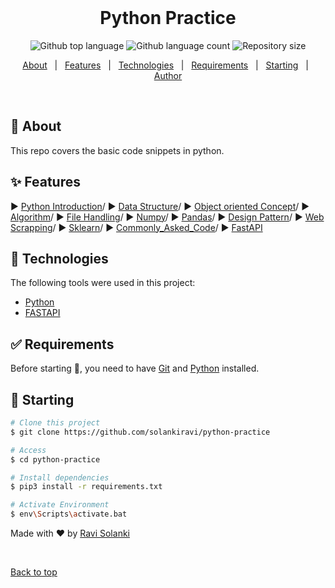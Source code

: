 <div align="center" id="top"> 
  &#xa0;
</div>

<h1 align="center">Python Practice</h1>

<p align="center">
  <img alt="Github top language" src="https://img.shields.io/github/languages/top/solankiravi/python-practice?color=56BEB8">

  <img alt="Github language count" src="https://img.shields.io/github/languages/count/solankiravi/python-practice?color=56BEB8">

  <img alt="Repository size" src="https://img.shields.io/github/repo-size/solankiravi/python-practice?color=56BEB8">


  <!-- <img alt="Github issues" src="https://img.shields.io/github/issues/solankiravi/python-practice?color=56BEB8" /> -->

  <!-- <img alt="Github forks" src="https://img.shields.io/github/forks/solankiravi/python-practice?color=56BEB8" /> -->

  <!-- <img alt="Github stars" src="https://img.shields.io/github/stars/solankiravi/python-practice?color=56BEB8" /> -->
</p>

<!-- Status -->

<!-- <h4 align="center"> 
	🚧  Python Practice 🚀 Under construction...  🚧
</h4> 

<hr> -->

<p align="center">
  <a href="#dart-about">About</a> &#xa0; | &#xa0; 
  <a href="#sparkles-features">Features</a> &#xa0; | &#xa0;
  <a href="#rocket-technologies">Technologies</a> &#xa0; | &#xa0;
  <a href="#white_check_mark-requirements">Requirements</a> &#xa0; | &#xa0;
  <a href="#checkered_flag-starting">Starting</a> &#xa0; | &#xa0;
  <a href="https://github.com/solankiravi" target="_blank">Author</a>
</p>

<br>

## :dart: About ##

This repo covers the basic code snippets in python.

## :sparkles: Features ##

:arrow_forward:  [Python Introduction](https://github.com/solankiravi/Python-Practice/tree/master/PythonDemos/1.Introduction_of_Python)/
:arrow_forward:  [Data Structure](https://github.com/solankiravi/Python-Practice/tree/master/PythonDemos/2.Data_structure)/
:arrow_forward:  [Object oriented Concept](https://github.com/solankiravi/Python-Practice/tree/master/PythonDemos/3.OOPs)/
:arrow_forward:  [Algorithm](https://github.com/solankiravi/Python-Practice/tree/master/PythonDemos/4.Algorithm)/
:arrow_forward:  [File Handling](https://github.com/solankiravi/Python-Practice/tree/master/PythonDemos/5.FileHandling)/
:arrow_forward:  [Numpy](https://github.com/solankiravi/Python-Practice/tree/master/PythonDemos/6.Numpy)/
:arrow_forward:  [Pandas](https://github.com/solankiravi/Python-Practice/tree/master/PythonDemos/7.Pandas)/
:arrow_forward:  [Design Pattern](https://github.com/solankiravi/Python-Practice/tree/master/PythonDemos/8.Desig_Pattern)/
:arrow_forward:  [Web Scrapping](https://github.com/solankiravi/Python-Practice/tree/master/PythonDemos/9.Web_Scrapping)/
:arrow_forward:  [Sklearn](https://github.com/solankiravi/Python-Practice/tree/master/PythonDemos/10.Sklearn)/
:arrow_forward:  [Commonly_Asked_Code](https://github.com/solankiravi/Python-Practice/tree/master/PythonDemos/Commonly_Asked_Code)/
:arrow_forward:  [FastAPI](https://github.com/solankiravi/Python-Practice/tree/master/PythonDemos/FastAPI)

## :rocket: Technologies ##

The following tools were used in this project:

- [Python](https://www.python.org/)
- [FASTAPI](https://fastapi.tiangolo.com/)

## :white_check_mark: Requirements ##

Before starting :checkered_flag:, you need to have [Git](https://git-scm.com) and [Python](https://www.python.org//) installed.

## :checkered_flag: Starting ##

```bash
# Clone this project
$ git clone https://github.com/solankiravi/python-practice

# Access
$ cd python-practice

# Install dependencies
$ pip3 install -r requirements.txt

# Activate Environment
$ env\Scripts\activate.bat

```



Made with :heart: by <a href="https://github.com/solankiravi" target="_blank">Ravi Solanki</a>

&#xa0;

<a href="#top">Back to top</a>
